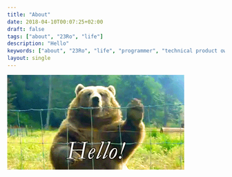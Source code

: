 ```yaml
---
title: "About"
date: 2018-04-10T00:07:25+02:00
draft: false
tags: ["about", "23Ro", "life"]
description: "Hello"
keywords: ["about", "23Ro", "life", "programmer", "technical product owner", "it-business", "startup", "fancy"]
layout: single
---
```


![Hello Bear](hello.gif)